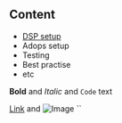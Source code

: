 ## Content

- [DSP setup](http://MarcoRaciti.github.io/adludiowiki/dspsetup.html)
- Adops setup
- Testing
- Best practise
- etc



**Bold** and _Italic_ and `Code` text

[Link](url) and ![Image](src)
``
